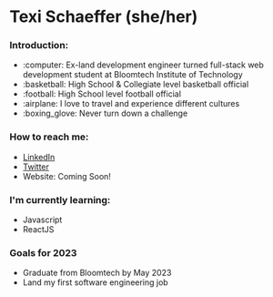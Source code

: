 <h1>Texi Schaeffer (she/her)</h1>

<h3>Introduction:</h3>
<ul>
  <li>:computer: Ex-land development engineer turned full-stack web development student at Bloomtech Institute of Technology</li>
  <li>:basketball: High School & Collegiate level basketball official</li>
  <li>:football: High School level football official</li>
  <li>:airplane: I love to travel and experience different cultures</li>
  <li>:boxing_glove: Never turn down a challenge </li>
 </ul>

<h3>How to reach me:</h3>
<ul>
  <li><a href="https://www.linkedin.com/in/texi-rae-schaeffer/">LinkedIn</a>
  <li><a href="https://twitter.com/texirae">Twitter</a>
  <li>Website: Coming Soon!</li>
 </ul>
 
 <h3>I'm currently learning:</h3>
 <ul>
  <li>Javascript</li>
  <li>ReactJS</li>
 </ul>
 
 <h3>Goals for 2023</h3>
 <ul>
  <li>Graduate from Bloomtech by May 2023</li>
  <li>Land my first software engineering job</li>
 </ul>
  
  

<!--
**texirae/texirae** is a ✨ _special_ ✨ repository because its `README.md` (this file) appears on your GitHub profile.

Here are some ideas to get you started:

- 🔭 I’m currently working on ...
- 🌱 I’m currently learning ...
- 👯 I’m looking to collaborate on ...
- 🤔 I’m looking for help with ...
- 💬 Ask me about ...
- 📫 How to reach me: ...
- 😄 Pronouns: ...
- ⚡ Fun fact: ...
-->
